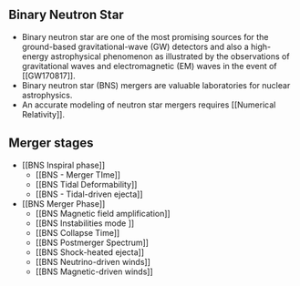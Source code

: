##  Binary Neutron Star

- Binary neutron star are one of the most promising sources for the ground-based gravitational-wave (GW) detectors and also a high-energy astrophysical phenomenon as illustrated by the observations of gravitational waves and electromagnetic (EM) waves in the event of [[GW170817]].
- Binary neutron star (BNS) mergers are valuable laboratories for nuclear astrophysics.
- An accurate modeling of neutron star mergers requires [[Numerical Relativity]].

## Merger stages

- [[BNS Inspiral phase]]
	- [[BNS - Merger TIme]]
	- [[BNS Tidal Deformability]]
	- [[BNS - Tidal-driven ejecta]]
- [[BNS Merger Phase]]
	- [[BNS Magnetic field amplification]]
	- [[BNS Instabilities mode ]]
	- [[BNS Collapse Time]]
	- [[BNS Postmerger Spectrum]]
	- [[BNS Shock-heated ejecta]]
	- [[BNS Neutrino-driven winds]]
	- [[BNS Magnetic-driven winds]]